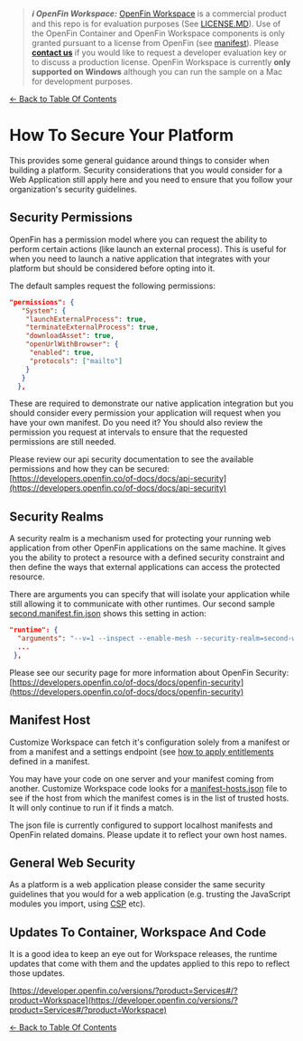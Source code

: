 > **_:information_source: OpenFin Workspace:_** [OpenFin Workspace](https://www.openfin.co/workspace/) is a commercial product and this repo is for evaluation purposes (See [LICENSE.MD](../LICENSE.MD)). Use of the OpenFin Container and OpenFin Workspace components is only granted pursuant to a license from OpenFin (see [manifest](../public/manifest.fin.json)). Please [**contact us**](https://www.openfin.co/workspace/poc/) if you would like to request a developer evaluation key or to discuss a production license.
> OpenFin Workspace is currently **only supported on Windows** although you can run the sample on a Mac for development purposes.

[<- Back to Table Of Contents](../README.md)

# How To Secure Your Platform

This provides some general guidance around things to consider when building a platform. Security considerations that you would consider for a Web Application still apply here and you need to ensure that you follow your organization's security guidelines.

## Security Permissions

OpenFin has a permission model where you can request the ability to perform certain actions (like launch an external process). This is useful for when you need to launch a native application that integrates with your platform but should be considered before opting into it.

The default samples request the following permissions:

```json
"permissions": {
   "System": {
    "launchExternalProcess": true,
    "terminateExternalProcess": true,
    "downloadAsset": true,
    "openUrlWithBrowser": {
     "enabled": true,
     "protocols": ["mailto"]
    }
   }
  },
```

These are required to demonstrate our native application integration but you should consider every permission your application will request when you have your own manifest. Do you need it? You should also review the permission you request at intervals to ensure that the requested permissions are still needed.

Please review our api security documentation to see the available permissions and how they can be secured: [https://developers.openfin.co/of-docs/docs/api-security](https://developers.openfin.co/of-docs/docs/api-security)

## Security Realms

A security realm is a mechanism used for protecting your running web application from other OpenFin applications on the same machine. It gives you the ability to protect a resource with a defined security constraint and then define the ways that external applications can access the protected resource.

There are arguments you can specify that will isolate your application while still allowing it to communicate with other runtimes. Our second sample [second.manifest.fin.json](../public/second.manifest.fin.json) shows this setting in action:

```json
"runtime": {
  "arguments": "--v=1 --inspect --enable-mesh --security-realm=second-workspace-starter-how-to-customize-workspace",
  ...
 },
```

Please see our security page for more information about OpenFin Security: [https://developers.openfin.co/of-docs/docs/openfin-security](https://developers.openfin.co/of-docs/docs/openfin-security)

## Manifest Host

Customize Workspace can fetch it's configuration solely from a manifest or from a manifest and a settings endpoint (see [how to apply entitlements](./how-to-apply-entitlements.md) defined in a manifest.

You may have your code on one server and your manifest coming from another. Customize Workspace code looks for a [manifest-hosts.json](../public/manifest-hosts.json) file to see if the host from which the manifest comes is in the list of trusted hosts. It will only continue to run if it finds a match.

The json file is currently configured to support localhost manifests and OpenFin related domains. Please update it to reflect your own host names.

## General Web Security

As a platform is a web application please consider the same security guidelines that you would for a web application (e.g. trusting the JavaScript modules you import, using [CSP](https://developer.mozilla.org/en-US/docs/Web/HTTP/CSP) etc).

## Updates To Container, Workspace And Code

It is a good idea to keep an eye out for Workspace releases, the runtime updates that come with them and the updates applied to this repo to reflect those updates.

[https://developer.openfin.co/versions/?product=Services#/?product=Workspace](https://developer.openfin.co/versions/?product=Services#/?product=Workspace)

[<- Back to Table Of Contents](../README.md)
